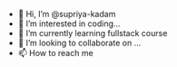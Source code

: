 - 👋 Hi, I’m @supriya-kadam
- 👀 I’m interested in coding...
- 🌱 I’m currently learning fullstack course
- 💞️ I’m looking to collaborate on ...
- 📫 How to reach me 

<!---
supriya-kawale/supriya-kawale is a ✨ special ✨ repository because its `README.md` (this file) appears on your GitHub profile.
You can click the Preview link to take a look at your changes.
--->
